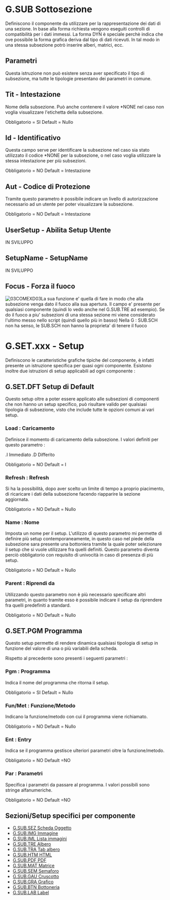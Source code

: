 # G.SUB Sottosezione

Definiscono il componente da utilizzare per la rappresentazione dei dati di una sezione.
In base alla forma richiesta vengono eseguiti controlli di compatibilità per i dati immessi.
La forma DYN è speciale perchè indica che ove possibile la forma grafica deriva dal tipo
di dati ricevuti. In tal modo in una stessa subsezione potrò inserire alberi, matrici, ecc.

## Parametri

Questa istruzione non può esistere senza aver specificato il tipo di subsezione, ma tutte le
tipologie presentano dei parametri in comune.

## Tit - Intestazione

Nome della subsezione. Può anche contenere il valore *NONE nel caso non voglia visualizzare
l'etichetta della subsezione.

Obbligatorio = SI
Default = Nullo

## Id  - Identificativo

Questa campo serve per identificare la subsezione nel caso sia stato utilizzato il codice *NONE
per la subsezione, o nel caso voglia utilizzare la stessa intestazione per più subsezioni.

Obbligatorio = NO
Default = Intestazione

## Aut - Codice di Protezione

Tramite questo parametro è possibile indicare un livello di autorizzazione necessario ad un utente
per poter visualizzare la subsezione.

Obbligatorio = NO
Default = Intestazione

## UserSetup - Abilita Setup Utente

IN SVILUPPO

## SetupName - SetupName

IN SVILUPPO

## Focus - Forza il fuoco
![03COMEXD03](http://localhost:3000/immagini/EDT_SCHG2/03COMEXD03.png)La sua funzione e' quella di fare in modo che alla subsezione venga dato il fuoco alla sua apertura. Il campo e' presente per qualsiasi componente (quindi lo vedo anche nel G.SUB.TRE ad esempio). Se do il fuoco a piu' subsezioni di una stessa sezione mi viene considerato l'ultimo messo nello script (quindi quello più in basso) Nella G : SUB.SCH non ha senso, le SUB.SCH non hanno la proprieta' di tenere il fuoco

# G.SET.xxx - Setup

Definiscono le caratteristiche grafiche tipiche del componente, è infatti presente un
istruzione specifica per quasi ogni componente. Esistono inoltre due istruzioni di setup
applicabili ad ogni componente : 

## G.SET.DFT Setup di Default

Questo setup oltre a poter essere applicato alle subsezioni di componenti che non hanno un setup
specifico, può risultare valido per qualsiasi tipologia di subsezione, visto che include tutte
le opzioni comuni ai vari setup.

### Load :  Caricamento

Definisce il momento di caricamento della subsezione. I valori definiti per questo parametro : 

.I              Immediato
.D              Differito

Obbligatorio = NO
Default = I

### Refresh :  Refresh

Si ha la possibilità, dopo aver scelto un limite di tempo a proprio piacimento, di ricaricare i
dati della subsezione facendo riapparire la sezione aggiornata.

Obbligatorio = NO
Default = Nullo

### Name :  Nome

Imposta un nome per il setup. L'utilizzo di questo parametro mi permette di definire più
setup contemporaneamente, in questo caso nel piede della subsezione sara presente una
bottoniera tramite la quale poter selezionare il setup che si vuole utilizzare fra quelli
definiti. Questo parametro diventa perciò obbligatorio con requisito di univocità in
caso di presenza di più setup.

Obbligatorio = NO
Default = Nullo

### Parent :  Riprendi da

Utilizzando questo parametro non è più necessario specificare altri parametri, in quanto
tramite esso è possibile indicare il setup da riprendere fra quelli predefiniti a standard.

Obbligatorio = NO
Default = Nullo

## G.SET.PGM Programma

Questo setup permette di rendere dinamica qualsiasi tipologia di setup in funzione del valore
di una o più variabili della scheda.

Rispetto al precedente sono presenti i seguenti parametri : 

### Pgm :  Programma

Indica il nome del programma che ritorna il setup.

Obbligatorio = SI
Default = Nullo

### Fun/Met :  Funzione/Metodo

Indicano la funzione/metodo con cui il programma viene richiamato.

Obbligatorio = NO
Default = Nullo

### Ent :  Entry

Indica se il programma gestisce ulteriori parametri oltre la funzione/metodo.

Obbligatorio = NO
Default =NO

### Par :  Parametri

Specifica i parametri da passare al programma. I valori possibili sono stringe alfanumeriche.

Obbligatorio = NO
Default =NO

## Sezioni/Setup specifici per componente

- [G.SUB.SEZ Scheda Oggetto](Sorgenti/MB/DOC/EDT_SCHG2A)
- [G.SUB.IMG Immagine](Sorgenti/MB/DOC/EDT_SCHG2O)
- [G.SUB.IML Lista immagini](Sorgenti/MB/DOC/EDT_SCHG2F)
- [G.SUB.TRE Albero](Sorgenti/MB/DOC/EDT_SCHG2C)
- [G.SUB.TRA Tab albero](Sorgenti/MB/DOC/EDT_SCHG2B)
- [G.SUB.HTM HTML](Sorgenti/MB/DOC/EDT_SCHG2N)
- [G.SUB.PDF PDF](Sorgenti/MB/DOC/EDT_SCHG2H)
- [G.SUB.MAT Matrice](Sorgenti/MB/DOC/EDT_SCHG2G)
- [G.SUB.SEM Semaforo](Sorgenti/MB/DOC/EDT_SCHG2I)
- [G.SUB.GAU Cruscotto](Sorgenti/MB/DOC/EDT_SCHG2L)
- [G.SUB.GRA Grafico](Sorgenti/MB/DOC/EDT_SCHG2D)
- [G.SUB.BTN Bottoneria](Sorgenti/MB/DOC/EDT_SCHG2M)
- [G.SUB.LAB Label](Sorgenti/MB/DOC/EDT_SCHG2E)
